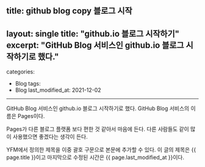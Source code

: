 title: github blog copy 블로그 시작
---
layout: single
title: "github.io 블로그 시작하기"
excerpt: "GitHub Blog 서비스인 github.io 블로그 시작하기로 했다."
---
categories:
  - Blog
tags:
  - Blog
last_modified_at: 2021-12-02
---

GitHub Blog 서비스인 github.io 블로그 시작하기로 했다.
GitHub Blog 서비스의 이름은 Pages이다.

Pages가 다른 블로그 플랫폼 보다 편한 것 같아서 마음에 든다.
다른 사람들도 같이 많이 사용했으면 좋겠다는 생각이 든다.

YFM에서 정의한 제목을 이중 괄호 구문으로 본문에 추가할 수 있다.
이 글의 제목은 {{ page.title }}이고
마지막으로 수정된 시간은 {{ page.last_modified_at }}이다.
